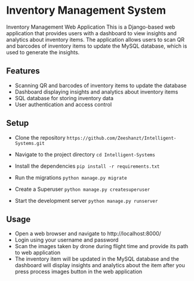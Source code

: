# Inventory Management System
Inventory Management Web Application
This is a Django-based web application that provides users with a dashboard to view insights and analytics about inventory items. The application allows users to scan QR and barcodes of inventory items to update the MySQL database, which is used to generate the insights.

## Features
* Scanning QR and barcodes of inventory items to update the database
* Dashboard displaying insights and analytics about inventory items
* SQL database for storing inventory data
* User authentication and access control

## Setup
* Clone the repository
```https://github.com/Zeeshanzt/Intelligent-Systems.git```

* Navigate to the project directory
```cd Intelligent-Systems```
* Install the dependencies
```pip install -r requirements.txt```
* Run the migrations
```python manage.py migrate```
* Create a Superuser
```python manage.py createsuperuser```
* Start the development server
```python manage.py runserver```
## Usage
* Open a web browser and navigate to http://localhost:8000/
* Login using your username and password
* Scan the images taken by drone during flight time and provide its path to web application
* The inventory item will be updated in the MySQL database and the dashboard will display insights and analytics about the item after you press process images button in the web application
